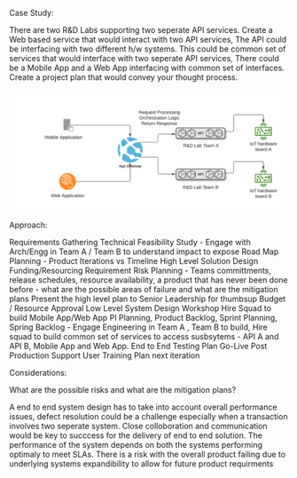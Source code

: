 Case Study: 

There are two R&D Labs supporting two seperate API services. Create a Web based service that would interact with two API services, The API could be interfacing with two different h/w systems. This could be common set of services that would interface with two seperate API services,  There could be a Mobile App and a Web App interfacing with common set of interfaces. Create a project plan that would convey your thought process.  

<img src="https://github.com/rjanapa/rjanapa/blob/main/DesignAPIGateway.png" width="500" length="500">

Approach:

Requirements Gathering
Technical Feasibility Study - Engage with Arch/Engg in Team A / Team B to understand impact to expose 
Road Map Planning - Product Iterations vs Timeline
High Level Solution Design
Funding/Resourcing Requirement
Risk Planning - Teams committments, release schedules, resource availability, a product that has never been done before - what are the possible areas of failure and what are the mitigation plans
Present the high level plan to Senior Leadership for thumbsup
Budget / Resource Approval
Low Level System Design Workshop
 Hire Squad to build Mobile App/Web App
PI Planning, Product Backlog, Sprint Planning, Spring Backlog - Engage Engineering in Team A , Team B to build, Hire squad to build common set of services to access susbsytems - API A and API B, Mobile App and Web App.
End to End Testing
Plan Go-Live
Post Production Support
User Training
Plan next iteration

Considerations:

What are the possible risks and what are the mitigation plans? 

A end to end system design has to take into account overall performance issues, defect resolution could be a challenge especially when a transaction involves two seperate system. Close colloboration and communication would be key to succcess for the delivery of end to end solution. The performance of the system depends on both the systems performing optimaly to meet SLAs. There is a risk with the overall product failing due to underlying systems expandibility to allow for future product requirments 
